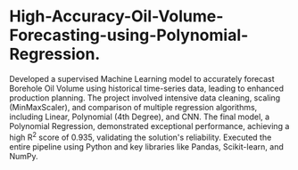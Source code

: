 # High-Accuracy-Oil-Volume-Forecasting-using-Polynomial-Regression.
Developed a supervised Machine Learning model to accurately forecast Borehole Oil Volume using historical time-series data, leading to enhanced production planning. The project involved intensive data cleaning, scaling (MinMaxScaler), and comparison of multiple regression algorithms, including Linear, Polynomial (4th Degree), and CNN. The final model, a Polynomial Regression, demonstrated exceptional performance, achieving a high $\text{R}^2$ score of 0.935, validating the solution's reliability. Executed the entire pipeline using Python and key libraries like Pandas, Scikit-learn, and NumPy.
